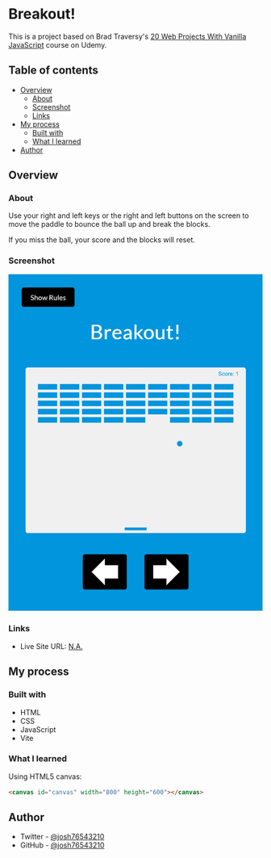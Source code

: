 # Breakout!

This is a project based on Brad Traversy's [20 Web Projects With Vanilla JavaScript](https://www.udemy.com/course/web-projects-with-vanilla-javascript/) course on Udemy.

## Table of contents

- [Overview](#overview)
  - [About](#about)
  - [Screenshot](#screenshot)
  - [Links](#links)
- [My process](#my-process)
  - [Built with](#built-with)
  - [What I learned](#what-i-learned)
- [Author](#author)

## Overview

### About

Use your right and left keys or the right and left buttons on the screen to move the paddle to bounce the ball up and break the blocks.

If you miss the ball, your score and the blocks will reset.

### Screenshot

![](./screenshot.png)

### Links

- Live Site URL: [N.A.]()

## My process

### Built with

- HTML
- CSS
- JavaScript
- Vite

### What I learned

Using HTML5 canvas:

```html
<canvas id="canvas" width="800" height="600"></canvas>
```

## Author

- Twitter - [@josh76543210](https://www.twitter.com/josh76543210)
- GitHub - [@josh76543210](https://www.github.com/josh76543210)
